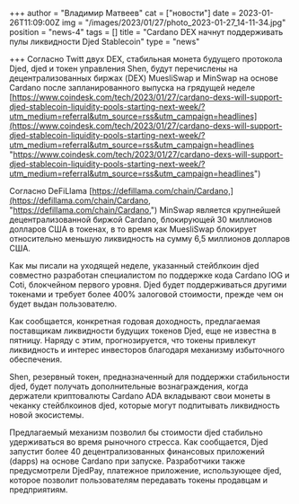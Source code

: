 +++
author = "Владимир Матвеев"
cat = ["новости"]
date = 2023-01-26T11:09:00Z
img = "/images/2023/01/27/photo_2023-01-27_14-11-34.jpg"
position = "news-4"
tags = []
title = "Cardano DEX начнут поддерживать пулы ликвидности Djed Stablecoin"
type = "news"

+++
Согласно Twitt двух DEX, стабильная монета будущего протокола Djed, djed и токен управления Shen, будут перечислены на децентрализованных биржах (DEX) MuesliSwap и MinSwap на основе Cardano после запланированного выпуска на грядущей неделе [https://www.coindesk.com/tech/2023/01/27/cardano-dexs-will-support-djed-stablecoin-liquidity-pools-starting-next-week/?utm_medium=referral&utm_source=rss&utm_campaign=headlines](https://www.coindesk.com/tech/2023/01/27/cardano-dexs-will-support-djed-stablecoin-liquidity-pools-starting-next-week/?utm_medium=referral&utm_source=rss&utm_campaign=headlines "https://www.coindesk.com/tech/2023/01/27/cardano-dexs-will-support-djed-stablecoin-liquidity-pools-starting-next-week/?utm_medium=referral&utm_source=rss&utm_campaign=headlines")

Согласно DeFiLlama [https://defillama.com/chain/Cardano,](https://defillama.com/chain/Cardano, "https://defillama.com/chain/Cardano,") MinSwap является крупнейшей децентрализованной биржой Cardano, блокирующей 30 миллионов долларов США в токенах, в то время как MuesliSwap блокирует относительно меньшую ликвидность на сумму 6,5 миллионов долларов США.

Как мы писали на уходящей неделе, указанный стейблкоин djed  совместно разработан специалистом  по поддержке кода Cardano IOG и Coti, блокчейном первого уровня. Djed будет поддерживаться другими токенами и требует более 400% залоговой стоимости, прежде чем он будет выдан пользователю.

Как сообщается, конкретная годовая доходность, предлагаемая поставщикам ликвидности будущих токенов Djed, еще не известна в пятницу. Наряду с этим, прогнозируется, что токены привлекут ликвидность и интерес инвесторов благодаря механизму избыточного обеспечения.

Shen, резервный токен, предназначенный для поддержки стабильности djed, будет получать дополнительные вознаграждения, когда держатели криптовалюты Cardano ADA вкладывают свои монеты в чеканку стейблкоинов djed, которые могут подпитывать ликвидность новой экосистемы.

Предлагаемый механизм позволил бы стоимости djed стабильно удерживаться во время рыночного стресса. Как сообщается, Djed запустит более 40 децентрализованных финансовых приложений (dapps) на основе Cardano при запуске. Разработчики также предусмотрели DjedPay, платежное приложение, использующее djed, которое позволит пользователям передавать токены продавцам и предприятиям.